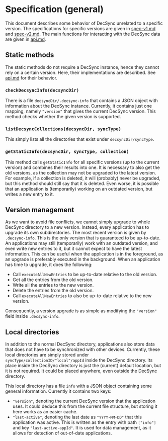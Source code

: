 Specification (general)
=======================

This document describes some behavior of DecSync unrelated to a specific version.
The specifications for specific versions are given in [spec-v1.md](spec-v1.md) and [spec-v2.md](spec-v2.md).
The main functions for interacting with the DecSync data are given in [api.md](api.md).

Static methods
--------------

The static methods do not require a DecSync instance, hence they cannot rely on a certain version.
Here, their implementations are described.
See [api.md](api.md) for their behavior.

### `checkDecsyncInfo(decsyncDir)`

There is a file `decsyncDir/.decsync-info` that contains a JSON object with information about the DecSync instance.
Currently, it contains just one mapping, namely `"version"` that gives the current DecSync version.
This method checks whether the given version is supported.

### `listDecsyncCollections(decsyncDir, syncType)`

This simply lists all the directories that exist under `decsyncDir/syncType`.

### `getStaticInfo(decsyncDir, syncType, collection)`

This method calls `getStaticInfo` for all specific versions (up to the current version) and combines their results into one.
It is necessary to also get the old versions, as the collection may not be upgraded to the latest version.
For example, if a collection is deleted, it will (probably) never be upgraded, but this method should still say that it is deleted.
Even worse, it is possible that an application is (temporarily) working on an outdated version, but writes a new entry to it.

Version management
------------------

As we want to avoid file conflicts, we cannot simply upgrade to whole DecSync directory to a new version.
Instead, every application has to upgrade its own subdirectories.
The most recent version is given by `.decsync-info`.
This is the only version that is guaranteed to be up-to-date.
An applications may still (temporarily) work with an outdated version, and even write new entries to it, but it cannot expect to have the latest information.
This can be useful when the application is in the foreground, as an upgrade is preferably executed in the background.
When an application has time to upgrade, it does the following:

- Call `executeAllNewEntries` to be up-to-date relative to the old version.
- Get all the entries from the old version.
- Write all the entries to the new version.
- Delete the entries from the old version.
- Call `executeAllNewEntries` to also be up-to-date relative to the new version.

Consequently, a version upgrade is as simple as modifying the `"version"` field inside `.decsync-info`.

Local directories
-----------------

In addition to the normal DecSync directory, applications also store data that does not have to be synchronized with other devices.
Currently, these local directories are simply stored under `syncType/collectionID/"local"/appId` inside the DecSync directory.
Its place inside the DecSync directory is just the (current) default location, but it is not required.
It could be placed anywhere, even outside the DecSync directory.

This local directory has a file `info` with a JSON object containing some general information.
Currently it contains two keys:

- `"version"`, denoting the current DecSync version that the application uses.
  It could deduce this from the current file structure, but storing it here works as an easier cache.
- `"last-active"`, denoting the last date as `"YYYY-MM-DD"` that this application was active.
  This is written as the entry with path `["info"]` and key `"last-active-appId"`.
  It is used for data management, as it allows for detection of out-of-date applications.
